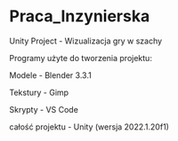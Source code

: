 # Praca_Inzynierska
Unity Project - Wizualizacja gry w szachy

Programy użyte do tworzenia projektu:

Modele - Blender 3.3.1

Tekstury - Gimp

Skrypty - VS Code

całość projektu - Unity (wersja 2022.1.20f1)
